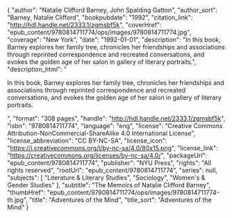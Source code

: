 {
  "author": "Natalie Clifford Barney, John Spalding Gatton",
  "author_sort": "Barney, Natalie Clifford",
  "bookpubdate": "1992",
  "citation_link": "http://hdl.handle.net/2333.1/zgmsbf5k",
  "coverHref": "epub_content/9780814711774/ops/images/9780814711774.jpg",
  "coverage": "New York",
  "date": "1992-01-01",
  "description": "In this book, Barney explores her family tree, chronicles her friendships and associations through reprinted correspondence and recreated conversations, and evokes the golden age of her salon in  gallery of literary portraits.",
  "description_html": "<p>In this book, Barney explores her family tree, chronicles her friendships and associations through reprinted correspondence and recreated conversations, and evokes the golden age of her salon in  gallery of literary portraits.</p>",
  "format": "308 pages",
  "handle": "http://hdl.handle.net/2333.1/zgmsbf5k",
  "isbn": "9780814711774",
  "language": "eng",
  "license": "Creative Commons Attribution-NonCommercial-ShareAlike 4.0 International License",
  "license_abbreviation": "CC BY-NC-SA",
  "license_icon": "https://i.creativecommons.org/l/by-nc-sa/4.0/80x15.png",
  "license_link": "https://creativecommons.org/licenses/by-nc-sa/4.0/",
  "packageUrl": "epub_content/9780814711774",
  "publisher": "NYU Press",
  "rights": "All rights reserved",
  "rootUrl": "epub_content/9780814711774",
  "series": null,
  "subjects": [
    "Literature & Literary Studies",
    "Sociology",
    "Women's & Gender Studies"
  ],
  "subtitle": "The Memoirs of Natalie Clifford Barney",
  "thumbHref": "epub_content/9780814711774/ops/images/9780814711774-th.jpg",
  "title": "Adventures of the Mind",
  "title_sort": "Adventures of the Mind"
}
